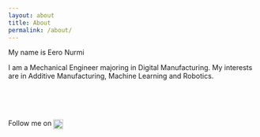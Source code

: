 ```yaml
---
layout: about
title: About
permalink: /about/
---
```


My name is Eero Nurmi

I am a Mechanical Engineer majoring in Digital Manufacturing. My interests are in Additive Manufacturing, Machine Learning and Robotics.




<br><br><br>
<p>Follow me on <a href="https://www.linkedin.com/in/eero-nurmi-/">
<img src="https://upload.wikimedia.org/wikipedia/commons/8/81/LinkedIn_icon.svg" alt="LinkedIn" style="width:20px; vertical-align:middle;"></a></p>




